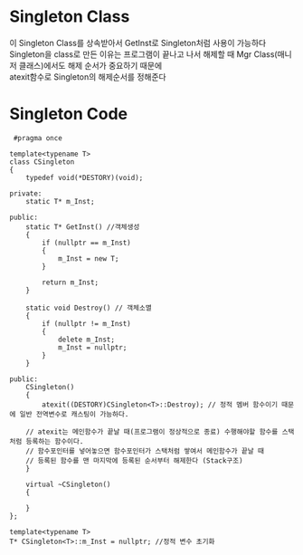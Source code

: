 Singleton Class
===============
이 Singleton Class를 상속받아서 GetInst로 Singleton처럼 사용이 가능하다  
Singleton을 class로 만든 이유는 프로그램이 끝나고 나서 해제할 때 Mgr Class(매니저 클래스)에서도 해제 순서가 중요하기 때문에  
atexit함수로 Singleton의 해제순서를 정해준다

Singleton Code
=================


     #pragma once
    
    template<typename T>
    class CSingleton
    {
    	typedef void(*DESTORY)(void);
    
    private:
    	static T* m_Inst;
    
    public:
    	static T* GetInst() //객체생성
    	{
    		if (nullptr == m_Inst)
    		{
    			m_Inst = new T;
    		}
    
    		return m_Inst;
    	}
    
    	static void Destroy() // 객체소멸
    	{
    		if (nullptr != m_Inst)
    		{
    			delete m_Inst;
    			m_Inst = nullptr;
    		}
    	}
    
    public:
    	CSingleton()
    	{
    		atexit((DESTORY)CSingleton<T>::Destroy); // 정적 멤버 함수이기 때문에 일반 전역변수로 캐스팅이 가능하다.
        
        // atexit는 메인함수가 끝날 때(프로그램이 정상적으로 종료) 수행해야할 함수를 스택처럼 등록하는 함수이다.
        // 함수포인터를 넣어놓으면 함수포인터가 스택처럼 쌓여서 메인함수가 끝날 때
        // 등록된 함수를 맨 마지막에 등록된 순서부터 해제한다 (Stack구조)
    	}
    
    	virtual ~CSingleton()
    	{
    
    	}
    };
    
    template<typename T>
    T* CSingleton<T>::m_Inst = nullptr; //정적 변수 초기화
